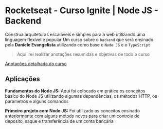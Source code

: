 # Rocketseat - Curso Ignite | Node JS - Backend
Construa arquiteturas escaláveis e simples para a web utilizando uma linguagem flexível e popular
Um curso sobre o `backend` que será ensinado pela **Daniele Evangelista** utilizando como base o `Node JS` e o `TypeScript`

>Aqui irei realizar anotações resumidas e objetivas de todo o curso

[Anotações detalhada do curso](https://deibsoncogo.notion.site/Curso-Ignite-Node-JS-Backend-1791383ce52b4dd0aaaf96f7be19d23e)

## Aplicações
**Fundamentos do Node JS:** Aqui foi colocado em prática os conceitos básico do Node JS utilizando algumas dependências, os métodos HTTP, os parametros e alguns comandos

**Primeiro projeto com Node JS:** Foi utilizado os conceitos ensinado anteriormente com alguns método novos para criar um controle de deposito, saque e transferência de um conta bancária
